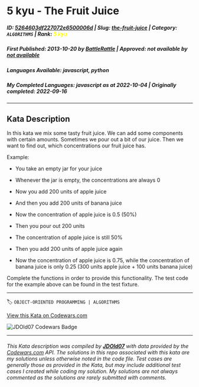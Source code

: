 # 5 kyu - The Fruit Juice

##### **ID**: [5264603df227072e6500006d](https://www.codewars.com/kata/5264603df227072e6500006d) | **Slug**: [the-fruit-juice](https://www.codewars.com/kata/5264603df227072e6500006d) | **Category**: `ALGORITHMS` | **Rank**: <span style="color:yellow">5 kyu</span>

##### **First Published**: 2013-10-20 ***by*** [BattleRattle](https://www.codewars.com/users/BattleRattle) | **Approved**: *not available* ***by*** [*not available*](*https://www.codewars.com*)

##### **Languages Available**: javascript, python

##### **My Completed Languages**: javascript ***as at*** 2022-10-04 | **Originally completed**: 2022-09-16

---

## Kata Description


In this kata we mix some tasty fruit juice. We can add some components with certain amounts. Sometimes we pour out a bit of our juice. Then we want to find out, which concentrations our fruit juice has.



Example:



* You take an empty jar for your juice

* Whenever the jar is empty, the concentrations are always 0

* Now you add 200 units of apple juice

* And then you add 200 units of banana juice

* Now the concentration of apple juice is 0.5 (50%)

* Then you pour out 200 units

* The concentration of apple juice is still 50%

* Then you add 200 units of apple juice again

* Now the concentration of apple juice is 0.75, while the concentration of banana juice is only 0.25 (300 units apple juice + 100 units banana juice)



Complete the functions in order to provide this functionality. The test code for the example above can be found in the test fixture.

---


🏷 `OBJECT-ORIENTED PROGRAMMING | ALGORITHMS`


[View this Kata on Codewars.com](https://www.codewars.com/kata/5264603df227072e6500006d)

![](https://www.codewars.com/users/jdold07/badges/large "JDOld07 Codewars Badge")

---

###### *This Kata description was compiled by [**JDOld07**](https://tpstech.dev) with data provided by the [Codewars.com](https://www.codewars.com) API.  The solutions in this repo associated with this kata are my solutions unless otherwise noted in the code file.  Test cases are generally those as provided in the Kata, but may include additional test cases I created while coding my solution.  My solutions are not always commented as the solutions are rarely submitted with comments.*
